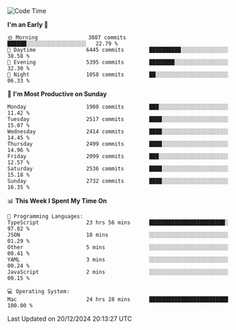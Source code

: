 <!--START_SECTION:waka-->
![Code Time](http://img.shields.io/badge/Code%20Time-4%2C656%20hrs%2056%20mins-blue)

**I'm an Early 🐤** 

```text
🌞 Morning                3807 commits        ██████░░░░░░░░░░░░░░░░░░░   22.79 % 
🌆 Daytime                6445 commits        ██████████░░░░░░░░░░░░░░░   38.58 % 
🌃 Evening                5395 commits        ████████░░░░░░░░░░░░░░░░░   32.30 % 
🌙 Night                  1058 commits        ██░░░░░░░░░░░░░░░░░░░░░░░   06.33 % 
```
📅 **I'm Most Productive on Sunday** 

```text
Monday                   1908 commits        ███░░░░░░░░░░░░░░░░░░░░░░   11.42 % 
Tuesday                  2517 commits        ████░░░░░░░░░░░░░░░░░░░░░   15.07 % 
Wednesday                2414 commits        ████░░░░░░░░░░░░░░░░░░░░░   14.45 % 
Thursday                 2499 commits        ████░░░░░░░░░░░░░░░░░░░░░   14.96 % 
Friday                   2099 commits        ███░░░░░░░░░░░░░░░░░░░░░░   12.57 % 
Saturday                 2536 commits        ████░░░░░░░░░░░░░░░░░░░░░   15.18 % 
Sunday                   2732 commits        ████░░░░░░░░░░░░░░░░░░░░░   16.35 % 
```


📊 **This Week I Spent My Time On** 

```text
💬 Programming Languages: 
TypeScript               23 hrs 56 mins      ████████████████████████░   97.82 % 
JSON                     18 mins             ░░░░░░░░░░░░░░░░░░░░░░░░░   01.29 % 
Other                    5 mins              ░░░░░░░░░░░░░░░░░░░░░░░░░   00.41 % 
YAML                     3 mins              ░░░░░░░░░░░░░░░░░░░░░░░░░   00.24 % 
JavaScript               2 mins              ░░░░░░░░░░░░░░░░░░░░░░░░░   00.15 % 

💻 Operating System: 
Mac                      24 hrs 28 mins      █████████████████████████   100.00 % 
```


 Last Updated on 20/12/2024 20:13:27 UTC
<!--END_SECTION:waka-->
